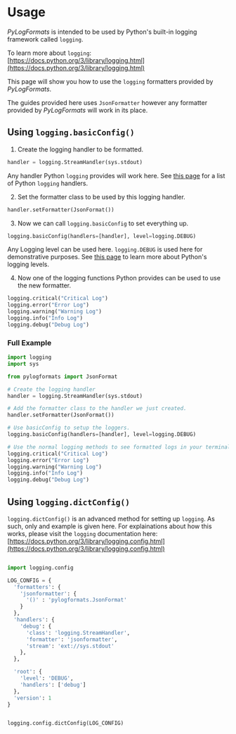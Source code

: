 # Usage

_PyLogFormats_ is intended to be used by Python's built-in logging framework called `logging`.

To learn more about `logging`: [https://docs.python.org/3/library/logging.html](https://docs.python.org/3/library/logging.html)

This page will show you how to use the `logging` formatters provided by _PyLogFormats_.

The guides provided here uses `JsonFormatter` however any formatter provided by _PyLogFormats_ will work in its place.

## Using `logging.basicConfig()`

1. Create the logging handler to be formatted.

```python
handler = logging.StreamHandler(sys.stdout)
```

Any handler Python `logging` provides will work here. See [this page](https://docs.python.org/3/howto/logging.html#useful-handlers) for a list of Python `logging` handlers.

2. Set the formatter class to be used by this logging handler.

```python
handler.setFormatter(JsonFormat())
```

3. Now we can call `logging.basicConfig` to set everything up.

```python
logging.basicConfig(handlers=[handler], level=logging.DEBUG)
```

Any Logging level can be used here. `logging.DEBUG` is used here for demonstrative purposes. See [this page](https://docs.python.org/3/howto/logging.html#logging-levels) to learn more about Python's logging levels.

4. Now one of the logging functions Python provides can be used to use the new formatter.

```python
logging.critical("Critical Log")
logging.error("Error Log")
logging.warning("Warning Log")
logging.info("Info Log")
logging.debug("Debug Log")
```

### Full Example

```py
import logging
import sys

from pylogformats import JsonFormat

# Create the logging handler
handler = logging.StreamHandler(sys.stdout)

# Add the formatter class to the handler we just created.
handler.setFormatter(JsonFormat())

# Use basicConfig to setup the loggers.
logging.basicConfig(handlers=[handler], level=logging.DEBUG)

# Use the normal logging methods to see formatted logs in your terminal
logging.critical("Critical Log")
logging.error("Error Log")
logging.warning("Warning Log")
logging.info("Info Log")
logging.debug("Debug Log")

```

## Using `logging.dictConfig()`

`logging.dictConfig()` is an advanced method for setting up `logging`. As such, only and example is given here. For explainations about how this works, please visit the `logging` documentation here: [https://docs.python.org/3/library/logging.config.html](https://docs.python.org/3/library/logging.config.html)

```python

import logging.config

LOG_CONFIG = {
  'formatters': {
    'jsonformatter': {
      '()' : 'pylogformats.JsonFormat'
    }
  },
  'handlers': {
    'debug': {
      'class': 'logging.StreamHandler',
      'formatter': 'jsonformatter',
      'stream': 'ext://sys.stdout'
    },
  },

  'root': {
    'level': 'DEBUG',
    'handlers': ['debug']
  },
  'version': 1
}


logging.config.dictConfig(LOG_CONFIG)
```
